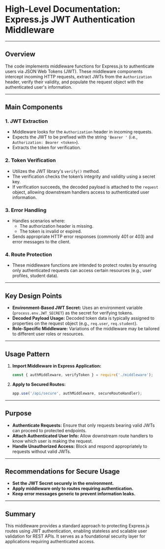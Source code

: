 # High-Level Documentation: Express.js JWT Authentication Middleware

---

## Overview

The code implements middleware functions for Express.js to authenticate users via JSON Web Tokens (JWT). These middleware components intercept incoming HTTP requests, extract JWTs from the `Authorization` header, verify their validity, and populate the request object with the authenticated user's information.

---

## Main Components

### 1. **JWT Extraction**
- Middleware looks for the `Authorization` header in incoming requests.
- Expects the JWT to be prefixed with the string `'Bearer '` (i.e., `Authorization: Bearer <token>`).
- Extracts the token for verification.

### 2. **Token Verification**
- Utilizes the JWT library's `verify()` method.
- The verification checks the token’s integrity and validity using a secret key.
- If verification succeeds, the decoded payload is attached to the `request` object, allowing downstream handlers access to authenticated user information.

### 3. **Error Handling**
- Handles scenarios where:
  - The authorization header is missing.
  - The token is invalid or expired.
- Sends appropriate HTTP error responses (commonly 401 or 403) and error messages to the client.

### 4. **Route Protection**
- These middleware functions are intended to protect routes by ensuring only authenticated requests can access certain resources (e.g., user profiles, student data).

---

## Key Design Points

- **Environment-Based JWT Secret:** Uses an environment variable (`process.env.JWT_SECRET`) as the secret for verifying tokens.
- **Decoded Payload Usage:** Decoded token data is typically assigned to properties on the request object (e.g., `req.user`, `req.student`).
- **Role-Specific Middleware:** Variations of the middleware may be tailored to different user roles or resources.

---

## Usage Pattern

1. **Import Middleware in Express Application:**
   ```typescript
   const { authMiddleware, verifyToken } = require('./middleware');
   ```

2. **Apply to Secured Routes:**
   ```typescript
   app.use('/api/secure', authMiddleware, secureRouteHandler);
   ```

---

## Purpose

- **Authenticate Requests:** Ensure that only requests bearing valid JWTs can proceed to protected endpoints.
- **Attach Authenticated User Info:** Allow downstream route handlers to know which user is making the request.
- **Handle Unauthorized Access:** Block and respond appropriately to requests without valid JWTs.

---

## Recommendations for Secure Usage

- **Set the JWT Secret securely in the environment.**
- **Apply middleware only to routes requiring authentication.**
- **Keep error messages generic to prevent information leaks.**

---

## Summary

This middleware provides a standard approach to protecting Express.js routes using JWT authentication, enabling stateless and scalable user validation for REST APIs. It serves as a foundational security layer for applications requiring authenticated access.